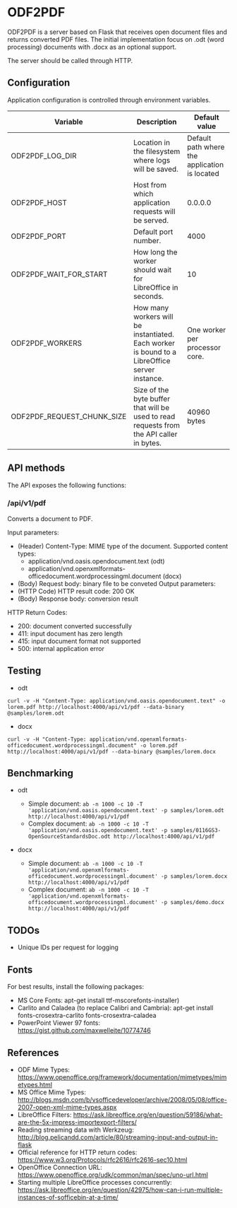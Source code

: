 # ODF2PDF

ODF2PDF is a server based on Flask that receives open document files and returns converted PDF files. The initial implementation focus on .odt (word processing) documents with .docx as an optional support.

The server should be called through HTTP.

## Configuration

Application configuration is controlled through environment variables.

| Variable  | Description | Default value |
|---|---|---|
| ODF2PDF_LOG_DIR | Location in the filesystem where logs will be saved.  | Default path where the application is located  |
| ODF2PDF_HOST  | Host from which application requests will be served. | 0.0.0.0  |
| ODF2PDF_PORT  | Default port number.  | 4000 |
| ODF2PDF_WAIT_FOR_START | How long the worker should wait for LibreOffice in seconds.| 10 |
| ODF2PDF_WORKERS | How many workers will be instantiated. Each worker is bound to a LibreOffice server instance. | One worker per processor core. |
| ODF2PDF_REQUEST_CHUNK_SIZE | Size of the byte buffer that will be used to read requests from the API caller in bytes.  | 40960 bytes |

## API methods

The API exposes the following functions:

### /api/v1/pdf

Converts a document to PDF.

Input parameters:

* (Header) Content-Type: MIME type of the document. Supported content types:
    * application/vnd.oasis.opendocument.text (odt)
    * application/vnd.openxmlformats-officedocument.wordprocessingml.document (docx)
* (Body) Request body: binary file to be conveted
Output parameters:
* (HTTP Code) HTTP result code: 200 OK
* (Body) Response body: conversion result

HTTP Return Codes:

* 200: document converted successfully
* 411: input document has zero length
* 415: input document format not supported
* 500: internal application error

## Testing

* odt
```ShellSession
curl -v -H "Content-Type: application/vnd.oasis.opendocument.text" -o lorem.pdf http://localhost:4000/api/v1/pdf --data-binary @samples/lorem.odt
```
* docx
```ShellSession
curl -v -H "Content-Type: application/vnd.openxmlformats-officedocument.wordprocessingml.document" -o lorem.pdf http://localhost:4000/api/v1/pdf --data-binary @samples/lorem.docx
```

## Benchmarking

* odt
    * Simple document: ```ab -n 1000 -c 10 -T 'application/vnd.oasis.opendocument.text' -p samples/lorem.odt http://localhost:4000/api/v1/pdf```
    * Complex document: ```ab -n 1000 -c 10 -T 'application/vnd.oasis.opendocument.text' -p samples/0116GS3-OpenSourceStandardsDoc.odt http://localhost:4000/api/v1/pdf```

* docx
    * Simple document: ```ab -n 1000 -c 10 -T 'application/vnd.openxmlformats-officedocument.wordprocessingml.document' -p samples/lorem.docx http://localhost:4000/api/v1/pdf```
    * Complex document: ```ab -n 1000 -c 10 -T 'application/vnd.openxmlformats-officedocument.wordprocessingml.document' -p samples/demo.docx http://localhost:4000/api/v1/pdf```

## TODOs

* Unique IDs per request for logging

## Fonts

For best results, install the following packages:

* MS Core Fonts: apt-get install ttf-mscorefonts-installer)
* Carlito and Caladea (to replace Calibri and Cambria): apt-get install fonts-crosextra-carlito fonts-crosextra-caladea
* PowerPoint Viewer 97 fonts: https://gist.github.com/maxwelleite/10774746

## References

* ODF Mime Types: https://www.openoffice.org/framework/documentation/mimetypes/mimetypes.html
* MS Office Mime Types: http://blogs.msdn.com/b/vsofficedeveloper/archive/2008/05/08/office-2007-open-xml-mime-types.aspx
* LibreOffice Filters: https://ask.libreoffice.org/en/question/59186/what-are-the-5x-impress-importexport-filters/
* Reading streaming data with Werkzeug: http://blog.pelicandd.com/article/80/streaming-input-and-output-in-flask
* Official reference for HTTP return codes: https://www.w3.org/Protocols/rfc2616/rfc2616-sec10.html
* OpenOffice Connection URL: https://www.openoffice.org/udk/common/man/spec/uno-url.html
* Starting multiple LibreOffice processes concurrently: https://ask.libreoffice.org/en/question/42975/how-can-i-run-multiple-instances-of-sofficebin-at-a-time/


